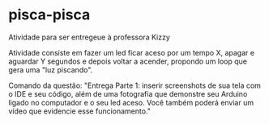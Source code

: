 # pisca-pisca

Atividade para ser entregeue à professora Kizzy

Atividade consiste em fazer um led ficar aceso por um tempo X, apagar e aguardar Y segundos e depois voltar a acender, propondo um loop que gera uma "luz piscando".

Comando da questão:
"Entrega Parte 1: inserir screenshots de sua tela com o IDE e seu código, além de uma fotografia que demonstre seu Arduino ligado no computador e o seu led aceso. Você também poderá enviar um vídeo que evidencie esse funcionamento."
